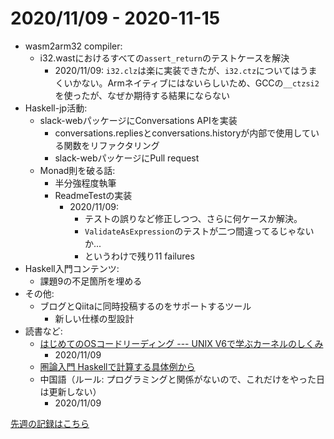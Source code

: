 # 2020/11/09 - 2020-11-15

- wasm2arm32 compiler:
    - i32.wastにおけるすべての`assert_return`のテストケースを解決
        - 2020/11/09: `i32.clz`は楽に実装できたが、`i32.ctz`についてはうまくいかない。Armネイティブにはないらしいため、GCCの`__ctzsi2`を使ったが、なぜか期待する結果にならない
- Haskell-jp活動:
    - slack-webパッケージにConversations APIを実装
        - conversations.repliesとconversations.historyが内部で使用している関数をリファクタリング
        - slack-webパッケージにPull request
    - Monad則を破る話:
        - 半分強程度執筆
        - ReadmeTestの実装
            - 2020/11/09:
                - テストの誤りなど修正しつつ、さらに何ケースか解決。
                - `ValidateAsExpression`のテストが二つ間違ってるじゃないか...
                - というわけで残り11 failures
- Haskell入門コンテンツ:
    - 課題9の不足箇所を埋める
- その他:
    - ブログとQiitaに同時投稿するのをサポートするツール
        - 新しい仕様の型設計
- 読書など:
    - [はじめてのOSコードリーディング --- UNIX V6で学ぶカーネルのしくみ](https://gihyo.jp/dp/ebook/2013/978-4-7741-5517-3)
        - 2020/11/09
    - [圏論入門 Haskellで計算する具体例から](https://www.nippyo.co.jp/shop/book/8340.html)
    - 中国語（ルール: プログラミングと関係がないので、これだけをやった日は更新しない）
        - 2020/11/09

[先週の記録はこちら](https://github.com/igrep/daily-commits/blob/6b08329f972d281fddd6ce73511ba6879ab47d2d/yesterday.md)
